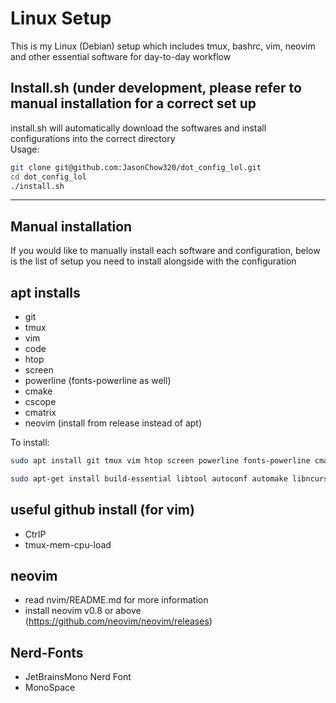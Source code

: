 # Linux Setup

This is my Linux (Debian) setup which includes tmux, bashrc, vim, neovim and other essential software for day-to-day workflow

## Install.sh (under development, please refer to manual installation for a correct set up

install.sh will automatically download the softwares and install configurations into the correct directory  
Usage:
```bash
git clone git@github.com:JasonChow320/dot_config_lol.git
cd dot_config_lol
./install.sh
```

---

## Manual installation

If you would like to manually install each software and configuration, below is the list of setup you need to install alongside with the configuration

## apt installs

* git
* tmux
* vim
* code
* htop
* screen
* powerline (fonts-powerline as well)
* cmake
* cscope
* cmatrix
* neovim (install from release instead of apt)

To install: 

```bash
sudo apt install git tmux vim htop screen powerline fonts-powerline cmake cscope cmatrix
```

```bash
sudo apt-get install build-essential libtool autoconf automake libncurses5-dev g++ python-dev python-pip python3-dev python3-pip
```

## useful github install (for vim)

* CtrlP
* tmux-mem-cpu-load

## neovim

* read nvim/README.md for more information
* install neovim v0.8 or above (https://github.com/neovim/neovim/releases)

## Nerd-Fonts

* JetBrainsMono Nerd Font
* MonoSpace

